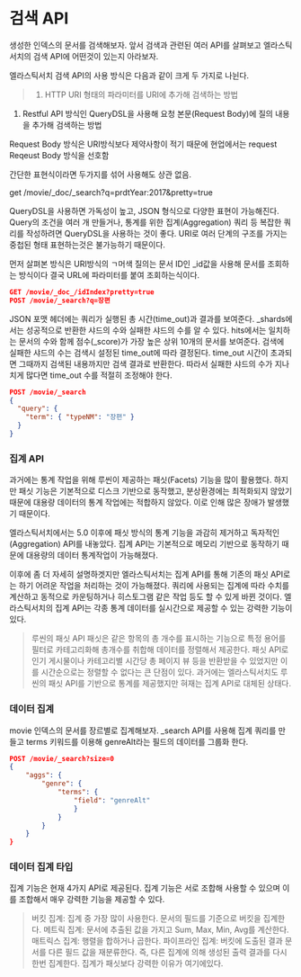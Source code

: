 # 검색 API

생성한 인덱스의 문서를 검색해보자. 앞서 검색과 관련된 여러 API를 살펴보고 엘라스틱 서치의 검색 API에 어떤것이 있는지 아라보자.

엘라스틱서치 검색 API의 사용 방식은 다음과 같이 크게 두 가지로 나뉜다.

> 1. HTTP URI 형태의 파라미터를 URI에 추가해 검색하는 방법

1. Restful API 방식인 QueryDSL을 사용해 요청 본문(Request Body)에 질의 내용을 추가해 검색하는 방법

> 

Request Body 방식은 URI방식보다 제약사항이 적기 때문에 현업에서는 request Reqeust Body 방식을 선호함

간단한 표현식이라면 두가지를 섞어 사용해도 상관 없음.

get /movie/_doc/_search?q=prdtYear:2017&pretty=true

QueryDSL을 사용하면 가독성이 높고, JSON 형식으로 다양한 표현이 가능해진다. Query의 조건을 여러 개 만들거나, 통계를 위한 집계(Aggregation) 쿼리 등 복잡한 쿼리를 작성하려면 QueryDSL을 사용하는 것이 좋다. URI로 여러 단계의 구조를 가지는 중첩된 형태 표현하는것은 불가능하기 때문이다.

먼저 살펴본 방식은 URI방식의 ㄱ머색 질의는 문서 ID인 _id값을 사용해 문서를 조회하는 방식이다 결국 URL에 파라미터를 붙여 조회하는식이다.

```json
GET /movie/_doc_/idIndex?pretty=true
POST /movie/_search?q=장편
```

JSON 포맷 헤더에는 쿼리가 실행된 총 시간(time_out)과 결과를 보여준다. _shards에서는 성공적으로 반환한 샤드의 수와 실패한 샤드의 수를 알 수 있다. hits에서는 일치하는 문서의 수와 함께 점수(_score)가 가장 높은 상위 10개의 문서를 보여준다. 검색에 실패한 샤드의 수는 검색시 설정된 time_out에 따라 결정된다. time_out 시간이 초과되면 그때까지 검색된 내용까지만 검색 결과로 반환한다. 따라서 실패한 샤드의 수가 지나치게 많다면 time_out 수를 적절히 조정해야 한다.

```json
POST /movie/_search
{
  "query": {
    "term": { "typeNM": "장편" }
  }
}
```

### 집계 API

과거에는 통계 작업을 위해 루씬이 제공하는 패싯(Facets) 기능을 많이 활용했다. 하지만 패싯 기능은 기본적으로 디스크 기반으로 동작했고, 분상환경에는 최적화되지 않았기 때문에 대용량 데이터의 통계 작업에는 적합하지 않았다. 이로 인해 많은 장애가 발생했기 때문이다.

엘라스틱서치에서는 5.0 이후에 패싯 방식의 통계 기능을 과감히 제거하고 독자적인(Aggregation) API를 내놓았다. 집계 API는 기본적으로 메모리 기반으로 동작하기 때문에 대용량의 데이터 통계작업이 가능해졌다.

이후에 좀 더 자세히 설명하겟지만 엘라스틱서치는 집계 API를 통해 기존의 패싯 API로는 하기 어려운 작업을 처리하는 것이 가능해졌다. 쿼리에 사용되는 집계에 따라 수치를 계산하고 동적으로 카운팅하거나 히스토그램 같은 작업 등도 할 수 있게 바뀐 것이다. 엘라스틱서치의 집계 API는 각종 통계 데이터를 실시간으로 제공할 수 있는 강력한 기능이 있다.

> 루씬의 패싯 API 패싯은 같은 항목의 총 개수를 표시하는 기능으로 특정 용어를 필터로 카테고리화해 총개수를 취합해 데이터를 정렬해서 제공한다. 패싯 API로 인기 게시물이나 카테고리별 시간당 총 페이지 뷰 등을 반환받을 수 있었지만 이를 시간순으로는 정렬할 수 없다는 큰 단점이 있다. 과거에는 엘라스틱서치도 루씬의 패싯 API를 기반으로 통계를 제공했지만 혀재는 집계 API로 대체된 상태다.

### 데이터 집계

movie 인덱스의 문서를 장르별로 집계해보자. _search API를 사용해 집계 쿼리를 만들고 terms 키워드를 이용해 genreAlt라는 필드의 데이터를 그룹화 한다.

```json
POST /movie/_search?size=0
{
	"aggs": {
		"genre": {
			"terms": {
				"field": "genreAlt"
				}
			}
		}
	}
}
```

### 데이터 집계 타입

집계 기능은 현재 4가지 API로 제공된다. 집계 기능은 서로 조합해 사용할 수 있으며 이를 조합해서 매우 강력한 기능을 제공할 수 있다.

> 버킷 집계: 집계 중 가장 많이 사용한다. 문서의 필드를 기준으로 버킷을 집계한다. 메트릭 집계: 문서에 추출된 값을 가지고 Sum, Max, Min, Avg를 계산한다. 매트릭스 집계: 행렬을 합하거나 곱한다. 파이프라인 집계: 버킷에 도출된 결과 문서를 다른 필드 값을 재분류한다. 즉, 다른 집계에 의해 생성된 출력 결과를 다시 한번 집계한다. 집계가 패싯보다 강력한 이유가 여기에있다.